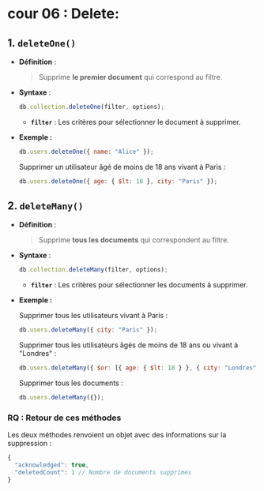 # cour 06 : **Delete:**

## 1. **`deleteOne()`**

-   **Définition** :

    > Supprime **le premier document** qui correspond au filtre.

-   **Syntaxe** :

    ```javascript
    db.collection.deleteOne(filter, options);
    ```

    -   **`filter`** : Les critères pour sélectionner le document à supprimer.

-   **Exemple :**

    ```javascript
    db.users.deleteOne({ name: "Alice" });
    ```

    Supprimer un utilisateur âgé de moins de 18 ans vivant à Paris :

    ```javascript
    db.users.deleteOne({ age: { $lt: 18 }, city: "Paris" });
    ```

## **2. `deleteMany()`**

-   **Définition** :

    > Supprime **tous les documents** qui correspondent au filtre.

-   **Syntaxe** :

    ```javascript
    db.collection.deleteMany(filter, options);
    ```

    -   **`filter`** : Les critères pour sélectionner les documents à supprimer.

-   **Exemple :**

    Supprimer tous les utilisateurs vivant à Paris :

    ```javascript
    db.users.deleteMany({ city: "Paris" });
    ```

    Supprimer tous les utilisateurs âgés de moins de 18 ans ou vivant à "Londres" :

    ```javascript
    db.users.deleteMany({ $or: [{ age: { $lt: 18 } }, { city: "Londres" }] });
    ```

    Supprimer tous les documents :

    ```javascript
    db.users.deleteMany({});
    ```

### RQ : **Retour de ces méthodes**

Les deux méthodes renvoient un objet avec des informations sur la suppression :

```javascript
{
  "acknowledged": true,
  "deletedCount": 1 // Nombre de documents supprimés
}
```
